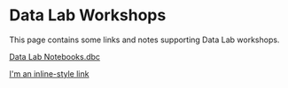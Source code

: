 # Data Lab Workshops

This page contains some links and notes supporting Data Lab workshops. 

[Data Lab Notebooks.dbc](./Data%20Lab%20Notebooks.dbc)

[I'm an inline-style link](https://www.google.com)
